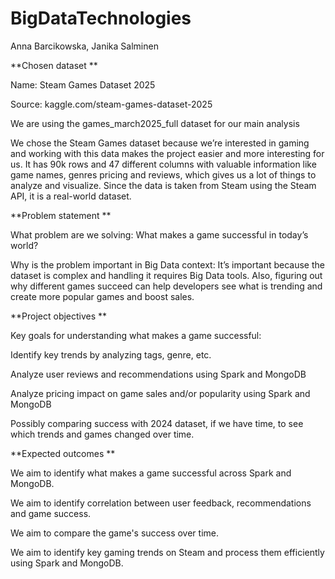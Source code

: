 # BigDataTechnologies
Anna Barcikowska, Janika Salminen

**Chosen dataset **

Name: Steam Games Dataset 2025 

Source: kaggle.com/steam-games-dataset-2025  

We are using the games_march2025_full dataset for our main analysis 

We chose the Steam Games dataset because we’re interested in gaming and working with this data makes the project easier and more interesting for us. It has 90k rows and 47 different columns with valuable information like game names, genres pricing and reviews, which gives us a lot of things to analyze and visualize. Since the data is taken from Steam using the Steam API, it is a real-world dataset. 

**Problem statement **

What problem are we solving: What makes a game successful in today’s world? 

Why is the problem important in Big Data context: It’s important because the dataset is complex and handling it requires Big Data tools. Also, figuring out why different games succeed can help developers see what is trending and create more popular games and boost sales. 

**Project objectives **

Key goals for understanding what makes a game successful: 

  Identify key trends by analyzing tags, genre, etc. 
  
  Analyze user reviews and recommendations using Spark and MongoDB 
  
  Analyze pricing impact on game sales and/or popularity using Spark and MongoDB 
  
  Possibly comparing success with 2024 dataset, if we have time, to see which trends and games changed over time. 

**Expected outcomes **

  We aim to identify what makes a game successful across Spark and MongoDB. 
  
  We aim to identify correlation between user feedback, recommendations and game success. 
  
  We aim to compare the game's success over time. 
  
  We aim to identify key gaming trends on Steam and process them efficiently using Spark and MongoDB. 
